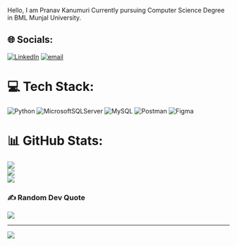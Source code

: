 Hello, I am Pranav Kanumuri 
Currently pursuing Computer Science Degree in BML Munjal University.


## 🌐 Socials:
[![LinkedIn](https://img.shields.io/badge/LinkedIn-%230077B5.svg?logo=linkedin&logoColor=white)](https://linkedin.com/in/pranav-kanumuri) [![email](https://img.shields.io/badge/Email-D14836?logo=gmail&logoColor=white)](mailto:pranav.kanumuri.22cse@bmu.edu.in) 

# 💻 Tech Stack:
![Python](https://img.shields.io/badge/python-3670A0?style=for-the-badge&logo=python&logoColor=ffdd54) ![MicrosoftSQLServer](https://img.shields.io/badge/Microsoft%20SQL%20Server-CC2927?style=for-the-badge&logo=microsoft%20sql%20server&logoColor=white) ![MySQL](https://img.shields.io/badge/mysql-4479A1.svg?style=for-the-badge&logo=mysql&logoColor=white) ![Postman](https://img.shields.io/badge/Postman-FF6C37?style=for-the-badge&logo=postman&logoColor=white) ![Figma](https://img.shields.io/badge/figma-%23F24E1E.svg?style=for-the-badge&logo=figma&logoColor=white)
# 📊 GitHub Stats:
![](https://github-readme-stats.vercel.app/api?username=PranavKanumuri&theme=merko&hide_border=false&include_all_commits=false&count_private=false)<br/>
![](https://nirzak-streak-stats.vercel.app/?user=PranavKanumuri&theme=merko&hide_border=false)<br/>
![](https://github-readme-stats.vercel.app/api/top-langs/?username=PranavKanumuri&theme=merko&hide_border=false&include_all_commits=false&count_private=false&layout=compact)

### ✍️ Random Dev Quote
![](https://quotes-github-readme.vercel.app/api?type=horizontal&theme=radical)

---
[![](https://visitcount.itsvg.in/api?id=PranavKanumuri&icon=0&color=0)](https://visitcount.itsvg.in)

<!-- Proudly created with GPRM ( https://gprm.itsvg.in ) -->
